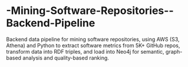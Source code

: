 # -Mining-Software-Repositories--Backend-Pipeline
Backend data pipeline for mining software repositories, using AWS (S3, Athena) and Python to extract software metrics from 5K+ GitHub repos, transform data into RDF triples, and load into Neo4j for semantic, graph-based analysis and quality-based ranking.
